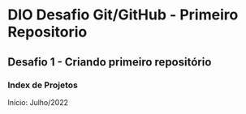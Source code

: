 # DIO Desafio Git/GitHub - Primeiro Repositorio


## Desafio 1 - Criando primeiro repositório

### Index de Projetos






Início: Julho/2022
